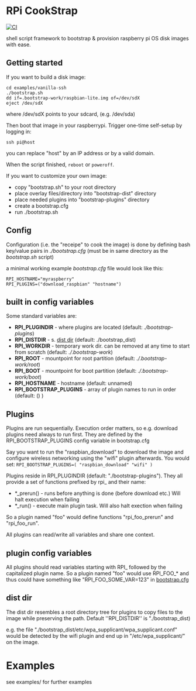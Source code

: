 # RPi CookStrap
[![CI](https://github.com/heeplr/rpi-cookstrap/actions/workflows/blank.yml/badge.svg)](https://github.com/heeplr/rpi-cookstrap/actions/workflows/blank.yml)

shell script framework to bootstrap & provision raspberry pi OS disk images with ease.


## Getting started

If you want to build a disk image:

```
cd examples/vanilla-ssh
./bootstrap.sh
dd if=.bootstrap-work/raspbian-lite.img of=/dev/sdX
eject /dev/sdX
```
where /dev/sdX points to your sdcard, (e.g. /dev/sda)

Then boot that image in your raspberrypi.
Trigger one-time self-setup by logging in:
```
ssh pi@host
```
you can replace "host" by an IP address or by a valid domain.

When the script finished, ```reboot``` or ```poweroff```.


If you want to customize your own image:

* copy "bootstrap.sh" to your root directory
* place overlay files/directory into "bootstrap-dist" directory
* place needed plugins into "bootstrap-plugins" directory
* create a bootstrap.cfg
* run ./bootstrap.sh


## Config
Configuration (i.e. the "receipe" to cook the image) is done by defining
bash key/value pairs in *./bootstrap.cfg* (must be in same directory as the *bootstrap.sh* script)

a minimal working example *bootstrap.cfg* file would look like this:
```
RPI_HOSTNAME="myraspberry"
RPI_PLUGINS=("download_raspbian" "hostname")
```

## built in config variables
Some standard variables are:
* **RPI_PLUGINDIR** - where plugins are located (default: *./bootstrap-plugins*)
* **RPI_DISTDIR** - s. [dist dir](#dist-dir) (default: ./bootstrap_dist)
* **RPI_WORKDIR** - temporary work dir. can be removed at any time to start from scratch (default: *./.bootstrap-work*)
* **RPI_ROOT** - mountpoint for root partition (default: *./.bootstrap-work/root*)
* **RPI_BOOT** - mountpoint for boot partition (default: *./.bootstrap-work/boot*)
* **RPI_HOSTNAME** - hostname (default: unnamed)
* **RPI_BOOTSTRAP_PLUGINS** - array of plugin names to run in order (default: () )


## Plugins

Plugins are run sequentially. Execution order matters, so e.g.
download plugins need always to run first. They are defined by
the RPI_BOOTSTRAP_PLUGINS config variable in bootstrap.cfg

Say you want to run the "raspbian_download" to download the image and
configure wireless networking using the "wifi" plugin afterwards. You
would set: ```RPI_BOOTSTRAP_PLUGINS=( "raspbian_download" "wifi" )```

Plugins reside in RPI_PLUGINDIR (default: "./bootstrap-plugins").
They all provide a set of functions prefixed by rpi_ and their name:

* *_prerun() - runs before anything is done (before download etc.) Will halt execution when failing
* *_run() - execute main plugin task. Will also halt exection when failing

So a plugin named "foo" would define functions "rpi_foo_prerun" and "rpi_foo_run".

All plugins can read/write all variables and share one context.


## plugin config variables
All plugins should read variables starting with RPI_ followed by the capitalized plugin name.
So a plugin named "foo" would use RPI_FOO_* and thus could have something like
"RPI_FOO_SOME_VAR=123" in [bootstrap.cfg](#config)

## dist dir
The dist dir resembles a root directory tree for plugins to copy files
to the image while preserving the path. Default ''RPI_DISTDIR'' is "./bootstrap_dist)

e.g. the file "./bootstrap_dist/etc/wpa_supplicant/wpa_supplicant.conf"
would be detected by the wifi plugin and end up in "/etc/wpa_supplicant/"
on the image.

# Examples
see examples/ for further examples
